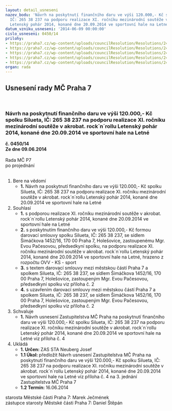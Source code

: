 ```yaml
---
layout: detail_usneseni
nazev_bodu: 'Návrh na poskytnutí finančního daru ve výši 120.000,- Kč spolku Silueta,
  IČ: 265 38 237 na podporu realizace XI. ročníku mezinárodní soutěže v akrobat. rock´n´rollu
  Letenský pohár 2014, konané dne 20.09.2014 ve sportovní hale na Letné'
datum_vzniku_usneseni: '2014-06-09 00:00:00'
cislo_usneseni: 0450/14
prilohy:
- https://praha7.cz/wp-content/uploads/councilResolution/Resolutions/24931/30-14-silueta.pdf
- https://praha7.cz/wp-content/uploads/councilResolution/Resolutions/24931/30-14-s__letensky_pohar_2014.doc
- https://praha7.cz/wp-content/uploads/councilResolution/Resolutions/24931/30-14-sr_silueta_2014.pdf
- https://praha7.cz/wp-content/uploads/councilResolution/Resolutions/24931/30-14-z1_letensky_pohar_2014.doc
- https://praha7.cz/wp-content/uploads/councilResolution/Resolutions/24931/30-14-zapis_6_jednani_sk_04_06_2014.doc
organ: rada
---
```

<div id="ucUsn_pList" class="usn">
	<span><h2>Usnesení rady MČ Praha 7 </h2>
<br></span><div class="standBody">
<span><h3>Návrh na poskytnutí finančního daru ve výši 120.000,- Kč spolku Silueta, IČ: 265 38 237 na podporu realizace XI. ročníku mezinárodní soutěže v akrobat. rock´n´rollu Letenský pohár 2014, konané dne 20.09.2014 ve sportovní hale na Letné</h3></span><div class="center">
		<strong>č. 0450/14</strong><br>
	</div>
<div class="center">
		<strong>Ze dne 09.06.2014</strong><br><br>
	</div>Rada MČ P7<br> po projednání<br><br><ol>
<li>Bere na vědomí<ul><li>
<strong>1.</strong> Návrh na poskytnutí finančního daru ve výši 120.000,- Kč spolku Silueta, IČ: 265 38 237 na podporu realizace XI. ročníku mezinárodní soutěže v akrobat. rock´n´rollu Letenský pohár 2014, konané dne 20.09.2014 ve sportovní hale na Letné</li></ul>
</li>
<li>Souhlasí<ul>
<li>
<strong>1.</strong> s podporou realizace XI. ročníku mezinárodní soutěže v akrobat. rock´n´rollu Letenský pohár 2014, konané dne 20.09.2014 ve sportovní hale na Letné</li>
<li>
<strong>2.</strong> s poskytnutím finančního daru ve výši 120.000,- Kč formou darovací smlouvy spolku Silueta, IČ: 265 38 237, se sídlem Šimáčkova 1452/16, 170 00 Praha 7, Holešovice, zastoupenému Mgr. Evou Pačesovou, předsedkyní spolku, na podporu realizace XI. ročníku mezinárodní soutěže v akrobat. rock´n´rollu Letenský pohár 2014, konané dne 20.09.2014 ve sportovní hale na Letné, hrazeno z rozpočtu OVV - KS - sport</li>
<li>
<strong>3.</strong> s textem darovací smlouvy mezi městskou částí Praha 7 a spolkem Silueta,  IČ: 265 38 237, se sídlem Šimáčkova 1452/16, 170 00 Praha 7, Holešovice, zastoupeným Mgr. Evou Pačesovou, předsedkyní spolku viz příloha č. 2</li>
<li>
<strong>4.</strong> s uzavřením darovací smlouvy mezi městskou částí Praha 7 a spolkem Silueta,  IČ: 265 38 237, se sídlem Šimáčkova 1452/16, 170 00 Praha 7, Holešovice, zastoupeným Mgr. Evou Pačesovou, předsedkyní spolku viz příloha č. 2    </li>
</ul>
</li>
<li>Schvaluje<ul><li>
<strong>1.</strong> Návrh usnesení Zastupitelstva MČ Praha na poskytnutí finančního daru ve výši 120.000,- Kč spolku Silueta, IČ: 265 38 237 na podporu realizace XI. ročníku mezinárodní soutěže v akrobat. rock´n´rollu Letenský pohár 2014, konané dne 20.09.2014 ve sportovní hale na Letné viz příloha č. 4</li></ul>
</li>
<li>Ukládá<ul>
<li>
<strong>1. Určen: </strong>ZAS STA Neuberg Josef</li>
<li>
<strong>1.1 Úkol: </strong>předložit Návrh usnesení Zastupitelstva MČ Praha na poskytnutí finančního daru ve výši 120.000,- Kč spolku Silueta, IČ: 265 38 237 na podporu realizace XI. ročníku mezinárodní soutěže v akrobat. rock´n´rollu Letenský pohár 2014, konané dne 20.09.2014 ve sportovní hale na Letné  viz příloha č. 4 na 3. jednání Zastupitelstva MČ Praha 7</li>
<li>
<strong>1.2 Termín: </strong>16.06.2014</li>
</ul>
</li>
</ol>starosta Městské části Praha 7: Marek Ječmének<br>zástupce starosty Městské části Praha 7: Daniel Štěpán 
</div>
</div>